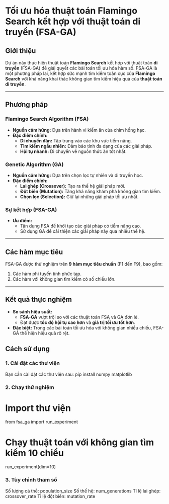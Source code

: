 # Tối ưu hóa thuật toán Flamingo Search kết hợp với thuật toán di truyền (FSA-GA)

## Giới thiệu

Dự án này thực hiện thuật toán **Flamingo Search** kết hợp với thuật toán **di truyền** (FSA-GA) để giải quyết các bài toán tối ưu hóa hàm số. FSA-GA là một phương pháp lai, kết hợp sức mạnh tìm kiếm toàn cục của **Flamingo Search** với khả năng khai thác không gian tìm kiếm hiệu quả của **thuật toán di truyền**.

---

## Phương pháp

### Flamingo Search Algorithm (FSA)
- **Nguồn cảm hứng:** Dựa trên hành vi kiếm ăn của chim hồng hạc.
- **Đặc điểm chính:**
  - **Di chuyển đàn:** Tập trung vào các khu vực tiềm năng.
  - **Tìm kiếm ngẫu nhiên:** Đảm bảo tính đa dạng của các giải pháp.
  - **Hội tụ nhanh:** Di chuyển về nguồn thức ăn tốt nhất.

### Genetic Algorithm (GA)
- **Nguồn cảm hứng:** Dựa trên chọn lọc tự nhiên và di truyền học.
- **Đặc điểm chính:**
  - **Lai ghép (Crossover):** Tạo ra thế hệ giải pháp mới.
  - **Đột biến (Mutation):** Tăng khả năng khám phá không gian tìm kiếm.
  - **Chọn lọc (Selection):** Giữ lại những giải pháp tối ưu nhất.

### Sự kết hợp (FSA-GA)
- **Ưu điểm:** 
  - Tận dụng FSA để khởi tạo các giải pháp có tiềm năng cao.
  - Sử dụng GA để cải thiện các giải pháp này qua nhiều thế hệ.

---

## Các hàm mục tiêu

FSA-GA được thử nghiệm trên **9 hàm mục tiêu chuẩn** (F1 đến F9), bao gồm:
1. Các hàm phi tuyến tính phức tạp.
2. Các hàm với không gian tìm kiếm có số chiều lớn.

---

## Kết quả thực nghiệm

- **So sánh hiệu suất:**
  - **FSA-GA** vượt trội so với các thuật toán FSA và GA đơn lẻ.
  - Đạt được **tốc độ hội tụ cao hơn** và **giá trị tối ưu tốt hơn**.
- **Đặc biệt:** Trong các bài toán tối ưu hóa với không gian nhiều chiều, FSA-GA thể hiện hiệu quả rõ rệt.


## Cách sử dụng

### 1. Cài đặt các thư viện
Bạn cần cài đặt các thư viện sau: 
pip install numpy matplotlib

### 2. Chạy thử nghiệm
# Import thư viện
from fsa_ga import run_experiment

# Chạy thuật toán với không gian tìm kiếm 10 chiều
run_experiment(dim=10)

### 3. Tùy chỉnh tham số
Số lượng cá thể: population_size
Số thế hệ: num_generations
Tỉ lệ lai ghép: crossover_rate
Tỉ lệ đột biến: mutation_rate


